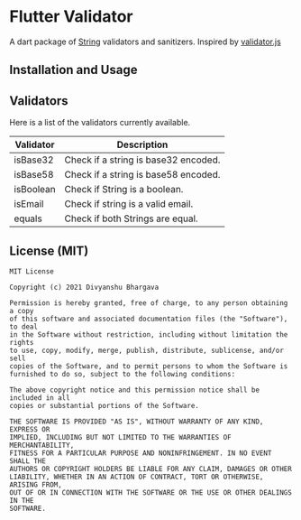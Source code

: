 # Flutter Validator

A dart package of [String](https://api.dart.dev/stable/2.14.0/dart-core/String-class.html) validators and sanitizers.
Inspired by [validator.js](https://github.com/validatorjs/validator.js)

## Installation and Usage

## Validators

Here is a list of the validators currently available.

| Validator     | Description |
| -----------   | ----------- |
| isBase32      | Check if a string is base32 encoded.       |
| isBase58      | Check if a string is base58 encoded.        |
| isBoolean     | Check if String is a boolean.        |
| isEmail        | Check if string is a valid email.        |
| equals        | Check if both Strings are equal.        |

## License (MIT)

```
MIT License

Copyright (c) 2021 Divyanshu Bhargava

Permission is hereby granted, free of charge, to any person obtaining a copy
of this software and associated documentation files (the "Software"), to deal
in the Software without restriction, including without limitation the rights
to use, copy, modify, merge, publish, distribute, sublicense, and/or sell
copies of the Software, and to permit persons to whom the Software is
furnished to do so, subject to the following conditions:

The above copyright notice and this permission notice shall be included in all
copies or substantial portions of the Software.

THE SOFTWARE IS PROVIDED "AS IS", WITHOUT WARRANTY OF ANY KIND, EXPRESS OR
IMPLIED, INCLUDING BUT NOT LIMITED TO THE WARRANTIES OF MERCHANTABILITY,
FITNESS FOR A PARTICULAR PURPOSE AND NONINFRINGEMENT. IN NO EVENT SHALL THE
AUTHORS OR COPYRIGHT HOLDERS BE LIABLE FOR ANY CLAIM, DAMAGES OR OTHER
LIABILITY, WHETHER IN AN ACTION OF CONTRACT, TORT OR OTHERWISE, ARISING FROM,
OUT OF OR IN CONNECTION WITH THE SOFTWARE OR THE USE OR OTHER DEALINGS IN THE
SOFTWARE.

```